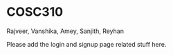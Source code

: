 # COSC310
Rajveer, Vanshika, Amey, Sanjith, Reyhan


Please add the login and signup page related stuff here. 
